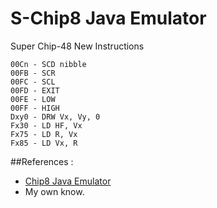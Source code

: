 S-Chip8 Java Emulator
=========


Super Chip-48 New Instructions
```
00Cn - SCD nibble
00FB - SCR
00FC - SCL
00FD - EXIT
00FE - LOW
00FF - HIGH
Dxy0 - DRW Vx, Vy, 0
Fx30 - LD HF, Vx
Fx75 - LD R, Vx
Fx85 - LD Vx, R
```


##References :

* [Chip8 Java Emulator](https://github.com/vicboma1/emulators/blob/master/chip8/README.md#references-)
* My own know.
